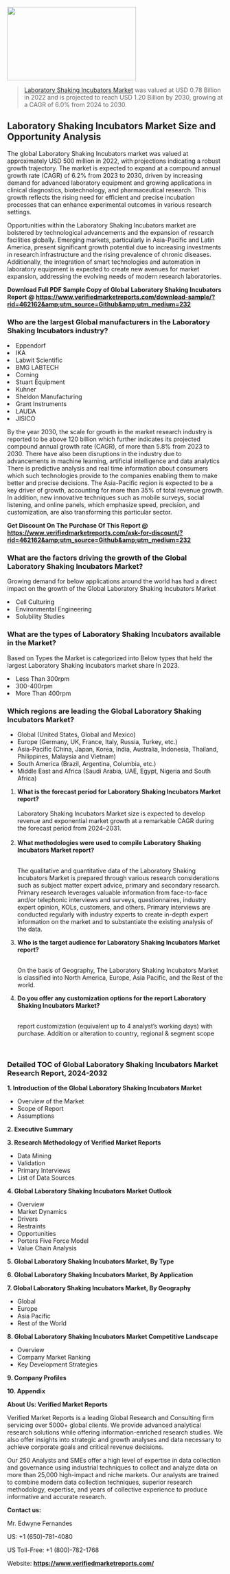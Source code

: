 <img src="https://ffe5etoiles.com/wp-content/uploads/2024/12/MST1-300x171.png" alt="" width="300" height="171" class="alignnone size-medium wp-image-20088" /><blockquote><p><p><a href="https://www.verifiedmarketreports.com/download-sample/?rid=462162&utm_source=Github&utm_medium=232" target="_blank">Laboratory Shaking Incubators Market</a> was valued at USD 0.78 Billion in 2022 and is projected to reach USD 1.20 Billion by 2030, growing at a CAGR of 6.0% from 2024 to 2030.</p></blockquote><p><h2>Laboratory Shaking Incubators Market Size and Opportunity Analysis</h2><p>The global Laboratory Shaking Incubators market was valued at approximately USD 500 million in 2022, with projections indicating a robust growth trajectory. The market is expected to expand at a compound annual growth rate (CAGR) of 6.2% from 2023 to 2030, driven by increasing demand for advanced laboratory equipment and growing applications in clinical diagnostics, biotechnology, and pharmaceutical research. This growth reflects the rising need for efficient and precise incubation processes that can enhance experimental outcomes in various research settings.</p><p>Opportunities within the Laboratory Shaking Incubators market are bolstered by technological advancements and the expansion of research facilities globally. Emerging markets, particularly in Asia-Pacific and Latin America, present significant growth potential due to increasing investments in research infrastructure and the rising prevalence of chronic diseases. Additionally, the integration of smart technologies and automation in laboratory equipment is expected to create new avenues for market expansion, addressing the evolving needs of modern research laboratories.</p></p><p class=""><strong>Download Full PDF Sample Copy of Global Laboratory Shaking Incubators Report @ <a href="https://www.verifiedmarketreports.com/download-sample/?rid=462162&amp;utm_source=Github&amp;utm_medium=232" target="_blank">https://www.verifiedmarketreports.com/download-sample/?rid=462162&amp;utm_source=Github&amp;utm_medium=232</a></strong></p><h3 id="" class="">Who are the largest Global manufacturers in the Laboratory Shaking Incubators industry?</h3><p><li>Eppendorf</li><li> IKA</li><li> Labwit Scientific</li><li> BMG LABTECH</li><li> Corning</li><li> Stuart Equipment</li><li> Kuhner</li><li> Sheldon Manufacturing</li><li> Grant Instruments</li><li> LAUDA</li><li> JISICO</li></p><div class=""><div class="" dir="" data-message-author-role="" data-message-id="" data-message-model-slug=""><div class=""><div class=""><div class=""><div class="" dir="" data-message-author-role="" data-message-id="" data-message-model-slug=""><div class=""><div class=""><p>By the year 2030, the scale for growth in the market research industry is reported to be above 120 billion which further indicates its projected compound annual growth rate (CAGR), of more than 5.8% from 2023 to 2030. There have also been disruptions in the industry due to advancements in machine learning, artificial intelligence and data analytics There is predictive analysis and real time information about consumers which such technologies provide to the companies enabling them to make better and precise decisions. The Asia-Pacific region is expected to be a key driver of growth, accounting for more than 35% of total revenue growth. In addition, new innovative techniques such as mobile surveys, social listening, and online panels, which emphasize speed, precision, and customization, are also transforming this particular sector.</p><p><strong>Get Discount On The Purchase Of This Report @&nbsp; <a href="https://www.verifiedmarketreports.com/ask-for-discount/?rid=462162&amp;utm_source=Github&amp;utm_medium=232" target="_blank">https://www.verifiedmarketreports.com/ask-for-discount/?rid=462162&amp;utm_source=Github&amp;utm_medium=232</a></strong></p></div></div></div></div></div></div></div></div><h3 id="" class="">What are the factors driving the growth of the Global Laboratory Shaking Incubators Market?</h3><p id="" class="">Growing demand for below applications around the world has had a direct impact on the growth of the Global Laboratory Shaking Incubators Market</p><p id="" class=""><li>Cell Culturing</li><li> Environmental Engineering</li><li> Solubility Studies</li></p><h3 id="" class="">What are the types of Laboratory Shaking Incubators available in the Market?</h3><p id="" class="">Based on Types the Market is categorized into Below types that held the largest Laboratory Shaking Incubators market share In 2023.</p><p id="" class=""><li>Less Than 300rpm</li><li> 300-400rpm</li><li> More Than 400rpm</li></p><h3 id="" class="">Which regions are leading the Global Laboratory Shaking Incubators Market?</h3><ul><li>Global (United States, Global and Mexico)</li><li>Europe (Germany, UK, France, Italy, Russia, Turkey, etc.)</li><li>Asia-Pacific (China, Japan, Korea, India, Australia, Indonesia, Thailand, Philippines, Malaysia and Vietnam)</li><li>South America (Brazil, Argentina, Columbia, etc.)</li><li>Middle East and Africa (Saudi Arabia, UAE, Egypt, Nigeria and South Africa)</li></ul><p><ol><li><strong>What is the forecast period for Laboratory Shaking Incubators Market report?<br /></strong><br /><span data-sheets-root="1" data-sheets-value="{&quot;1&quot;:2,&quot;2&quot;:&quot;XXXX size is expected to develop revenue and exponential market growth at a remarkable CAGR during the forecast period from 2024&ndash;2030.&quot;}" data-sheets-userformat="{&quot;2&quot;:12674,&quot;4&quot;:{&quot;1&quot;:2,&quot;2&quot;:16776960},&quot;10&quot;:2,&quot;11&quot;:0,&quot;15&quot;:&quot;Arial&quot;,&quot;16&quot;:12}">Laboratory Shaking Incubators Market size is expected to develop revenue and exponential market growth at a remarkable CAGR during the forecast period from 2024&ndash;2031.</span><br /><br /></li><li><strong>What methodologies were used to compile Laboratory Shaking Incubators Market report?<br /><br /></strong><p>The qualitative and quantitative data of the&nbsp;Laboratory Shaking Incubators Market is prepared through various research considerations such as subject matter expert advice, primary and secondary research. Primary research leverages valuable information from face-to-face and/or telephonic interviews and surveys, questionnaires, industry expert opinion, KOLs, customers, and others. Primary interviews are conducted regularly with industry experts to create in-depth expert information on the market and to substantiate the existing analysis of the data.&nbsp;</p></li><li><strong>Who is the target audience for Laboratory Shaking Incubators Market report?<br /><br /></strong><p>On the basis of Geography, The&nbsp;Laboratory Shaking Incubators Market is classified into North America, Europe, Asia Pacific, and the Rest of the world.</p></li><li><strong>Do you offer any customization options for the report Laboratory Shaking Incubators Market?<br /><br /></strong><p>report customization (equivalent up to 4 analyst&rsquo;s working days) with purchase. Addition or alteration to country, regional &amp; segment scope</p><p>&nbsp;</p></li></ol></p><h3 id="" class="">Detailed TOC of Global Laboratory Shaking Incubators Market Research Report, 2024-2032</h3><p id="" class=""><strong>1. Introduction of the Global Laboratory Shaking Incubators Market</strong></p><ul><li>Overview of the Market</li><li>Scope of Report</li><li>Assumptions</li></ul><p id="" class=""><strong>2. Executive Summary</strong></p><p id="" class=""><strong>3. Research Methodology of&nbsp;Verified Market Reports</strong></p><ul><li>Data Mining</li><li>Validation</li><li>Primary Interviews</li><li>List of Data Sources</li></ul><p id="" class=""><strong>4. Global Laboratory Shaking Incubators Market Outlook</strong></p><ul><li>Overview</li><li>Market Dynamics</li><li>Drivers</li><li>Restraints</li><li>Opportunities</li><li>Porters Five Force Model</li><li>Value Chain Analysis</li></ul><p id="" class=""><strong>5. Global Laboratory Shaking Incubators Market, By&nbsp;Type</strong></p><p id="" class=""><strong>6. Global Laboratory Shaking Incubators Market, By Application</strong></p><p id="" class=""><strong>7. Global Laboratory Shaking Incubators Market, By Geography</strong></p><ul><li>Global</li><li>Europe</li><li>Asia Pacific</li><li>Rest of the World</li></ul><p id="" class=""><strong>8. Global Laboratory Shaking Incubators Market Competitive Landscape</strong></p><ul><li>Overview</li><li>Company Market Ranking</li><li>Key Development Strategies</li></ul><p id="" class=""><strong>9. Company Profiles</strong></p><p id="" class=""><strong>10. Appendix</strong></p><p id="" class=""><strong>About Us: Verified Market Reports</strong></p><p id="" class="">Verified Market Reports is a leading Global Research and Consulting firm servicing over 5000+ global clients. We provide advanced analytical research solutions while offering information-enriched research studies. We also offer insights into strategic and growth analyses and data necessary to achieve corporate goals and critical revenue decisions.</p><p id="" class="">Our 250 Analysts and SMEs offer a high level of expertise in data collection and governance using industrial techniques to collect and analyze data on more than 25,000 high-impact and niche markets. Our analysts are trained to combine modern data collection techniques, superior research methodology, expertise, and years of collective experience to produce informative and accurate research.</p><p id="" class=""><strong>Contact us:</strong></p><p id="" class="">Mr. Edwyne Fernandes</p><p id="" class="">US: +1 (650)-781-4080</p><p id="" class="">US Toll-Free: +1 (800)-782-1768</p><p id="" class="">Website: <a target="" data-test-app-aware-link=""><strong>https://www.verifiedmarketreports.com/</strong></a></p>
